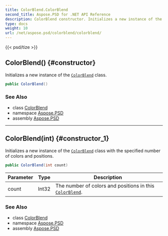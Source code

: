 ```yaml
---
title: ColorBlend.ColorBlend
second_title: Aspose.PSD for .NET API Reference
description: ColorBlend constructor. Initializes a new instance of the ColorBlend class
type: docs
weight: 10
url: /net/aspose.psd/colorblend/colorblend/
---
```

{{< psd/tize >}}
## ColorBlend() {#constructor}

Initializes a new instance of the [`ColorBlend`](../) class.

```csharp
public ColorBlend()
```

### See Also

* class [ColorBlend](../)
* namespace [Aspose.PSD](../../colorblend/)
* assembly [Aspose.PSD](../../../)

---

## ColorBlend(int) {#constructor_1}

Initializes a new instance of the [`ColorBlend`](../) class with the specified number of colors and positions.

```csharp
public ColorBlend(int count)
```

| Parameter | Type | Description |
| --- | --- | --- |
| count | Int32 | The number of colors and positions in this [`ColorBlend`](../). |

### See Also

* class [ColorBlend](../)
* namespace [Aspose.PSD](../../colorblend/)
* assembly [Aspose.PSD](../../../)


